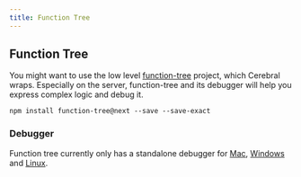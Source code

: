 ```yaml
---
title: Function Tree
---
```


## Function Tree
You might want to use the low level [function-tree](https://github.com/cerebral/cerebral/tree/master/packages/function-tree) project, which Cerebral wraps. Especially on the server, function-tree and its debugger will help you express complex logic and debug it.

`npm install function-tree@next --save --save-exact`

### Debugger
Function tree currently only has a standalone debugger for [Mac](https://drive.google.com/open?id=0B1pYKovu9UpybFc1YUxOT3JlaVE), [Windows](https://drive.google.com/open?id=0B1pYKovu9UpyUWt6SHM5N2xYYnc) and [Linux](https://drive.google.com/open?id=0B1pYKovu9UpybzVJWjVpRk9OTjg).
